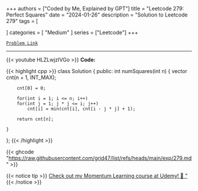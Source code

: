 
+++
authors = ["Coded by Me, Explained by GPT"]
title = "Leetcode 279: Perfect Squares"
date = "2024-01-26"
description = "Solution to Leetcode 279"
tags = [
    
]
categories = [
    "Medium"
]
series = ["Leetcode"]
+++



[`Problem Link`](https://leetcode.com/problems/perfect-squares/description/)

---
{{< youtube HLZLwjzIVGo >}}
**Code:**

{{< highlight cpp >}}
class Solution {
public:
    int numSquares(int n) {
        vector<long> cnt(n + 1, INT_MAX);

        cnt[0] = 0;

        for(int i = 1; i <= n; i++)
        for(int j = 1; j * j <= i; j++)
            cnt[i] = min(cnt[i], cnt[i - j * j] + 1);

        return cnt[n];

    }
};
{{< /highlight >}}

{{< ghcode "https://raw.githubusercontent.com/grid47/list/refs/heads/main/exp/279.md" >}}

{{< notice tip >}}
[Check out my Momentum Learning course at Udemy! 🚀 "](https://www.udemy.com/course/blind-75-the-data-structures-and-algorithms-essentials/)
{{< /notice >}}

